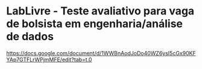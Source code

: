# LabLivre - Teste avaliativo para vaga de bolsista em engenharia/análise de dados


https://docs.google.com/document/d/1WWBnAodJoDo40WZ6ysI5cGx90KFYAp7GTFLrWPjmMFE/edit?tab=t.0